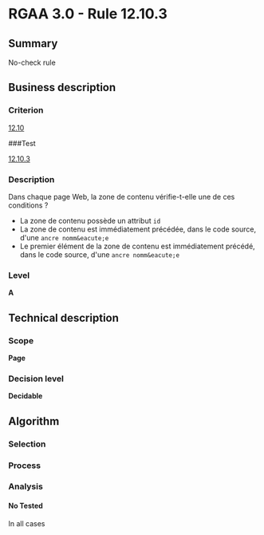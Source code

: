 # RGAA 3.0 -  Rule 12.10.3

## Summary

No-check rule

## Business description

### Criterion

[12.10](http://references.modernisation.gouv.fr/referentiel-technique-0#crit-12-10)

###Test

[12.10.3](http://references.modernisation.gouv.fr/referentiel-technique-0#test-12-10-3)

### Description

Dans chaque page Web, la zone de contenu v&eacute;rifie-t-elle une de ces conditions ? 
 
 *  La zone de contenu poss&egrave;de un attribut `id` 
 *  La zone de contenu est imm&eacute;diatement pr&eacute;c&eacute;d&eacute;e, dans le code source, d'une `ancre nomm&eacute;e` 
 *  Le premier &eacute;l&eacute;ment de la zone de contenu est imm&eacute;diatement pr&eacute;c&eacute;d&eacute;, dans le code source, d'une `ancre nomm&eacute;e` 


### Level

**A**

## Technical description

### Scope

**Page**

### Decision level

**Decidable**

## Algorithm

### Selection

### Process

### Analysis

#### No Tested 

In all cases
